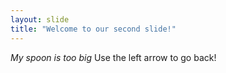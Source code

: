 ```yaml
---
layout: slide
title: "Welcome to our second slide!"
---
```

_My spoon is too big_
Use the left arrow to go back!
